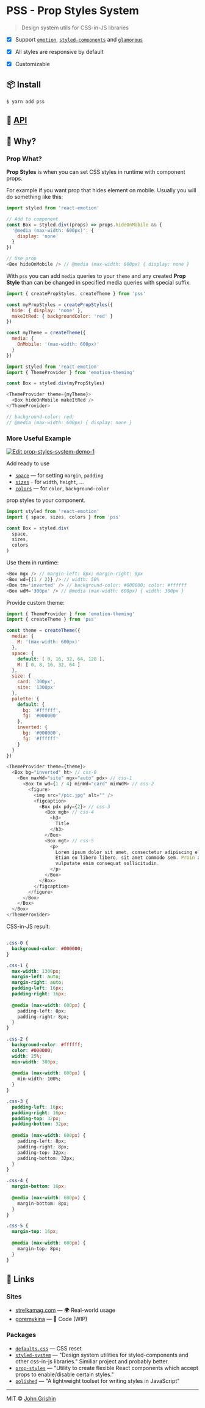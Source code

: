 # PSS - Prop Styles System

> Design system utils for CSS-in-JS libraries


- [x] Support [`emotion`](https://emotion.sh), [`styled-components`](https://www.styled-components.com) and [`glamorous`](https://glamorous.rocks)
- [x] All styles are responsive by default
- [x] Customizable


## 📦 Install

```
$ yarn add pss
```


## 📖 [API](./docs/api.md)


## 🤔 Why?


### Prop What?

**Prop Styles** is when you can set CSS styles in runtime with component props. 

For example if you want prop that hides element on mobile. Usually you will do something like this:

```js
import styled from 'react-emotion'

// Add to component
const Box = styled.div((props) => props.hideOnMobile && {  
  '@media (max-width: 600px)': {
    display: 'none' 
  }
})

// Use prop
<Box hideOnMobile /> // @media (max-width: 600px) { display: none }
```

With `pss` you can add `media` queries to your `theme` and any created **Prop Style** than can be changed in specified media queries with special suffix.

```js
import { createPropStyles, createTheme } from 'pss'

const myPropStyles = createPropStyles({
  hide: { display: 'none' },
  makeItRed: { backgroundColor: 'red' }
})

const myTheme = createTheme({
  media: {
    OnMobile: '(max-width: 600px)'
  }
})
```

```js
import styled from 'react-emotion'
import { ThemeProvider } from 'emotion-theming'

const Box = styled.div(myPropStyles)

<ThemeProvider theme={myTheme}>
  <Box hideOnMobile makeItRed />
</ThemeProvider>

// background-color: red; 
// @media (max-width: 600px) { display: none }
```


### More Useful Example

[![Edit prop-styles-system-demo-1](https://codesandbox.io/static/img/play-codesandbox.svg)](https://codesandbox.io/s/zlrwm3ymzx)

Add ready to use

- [`space`](./docs/api.md#space) — for setting `margin`, `padding`
- [`sizes`](./docs/api.md#sizes) - for `width`, `height`, ...
- [`colors`](./docs/api.md#colors) — for `color`, `background-color` 

prop styles to your component.

```js
import styled from 'react-emotion'
import { space, sizes, colors } from 'pss'

const Box = styled.div(
  space,
  sizes,
  colors
)
```

Use them in runtime:

```js
<Box mgx /> // margin-left: 8px; margin-right: 8px
<Box wd={(1 / 2)} /> // width: 50%
<Box tm='inverted' /> // background-color: #000000; color: #ffffff
<Box wdM='300px' /> // @media (max-width: 600px) { width: 300px }
```

Provide custom theme:

```js
import { ThemeProvider } from 'emotion-theming'
import { createTheme } from 'pss' 

const theme = createTheme({
  media: {
    M: '(max-width: 600px)'
  },
  space: {
    default: [ 0, 16, 32, 64, 128 ],
    M: [ 0, 8, 16, 32, 64 ]
  },
  size: {
    card: '300px',
    site: '1300px'
  },
  palette: {
    default: {
      bg: '#ffffff',
      fg: '#000000'
    },
    inverted: {
      bg: '#000000',
      fg: '#ffffff'
    }
  }
})

<ThemeProvider theme={theme}>
  <Box bg="inverted" ht> // css-0
    <Box maxWd="site" mgx="auto" pdx> // css-1
      <Box tm wd={1 / 4} minWd="card" minWdM> // css-2
        <figure>
          <img src="/pic.jpg" alt="" />
          <figcaption>
            <Box pdx pdy={2}> // css-3
              <Box mgb> // css-4
                <h3>
                  Title
                </h3>
              </Box>
              <Box mgt> // css-5
                <p>
                  Lorem ipsum dolor sit amet, consectetur adipiscing elit.
                  Etiam eu libero libero, sit amet commodo sem. Proin a quam
                  vulputate enim consequat sollicitudin.
                </p>
              </Box>
            </Box>
          </figcaption>
        </figure>
      </Box>
    </Box>
  </Box>
</ThemeProvider>

```

CSS-in-JS result:

```css

.css-0 {
  background-color: #000000;
}

.css-1 {
  max-width: 1300px; 
  margin-left: auto; 
  margin-right: auto; 
  padding-left: 16px; 
  padding-right: 16px;
  
  @media (max-width: 600px) { 
    padding-left: 8px; 
    padding-right: 8px; 
  }
}

.css-2 {
  background-color: #ffffff;
  color: #000000;
  width: 25%;
  min-width: 300px;
  
  @media (max-width: 600px) { 
    min-width: 100%;
  }
}

.css-3 {
  padding-left: 16px;
  padding-right: 16px;
  padding-top: 32px;
  padding-bottom: 32px;
  
  @media (max-width: 600px) {
    padding-left: 8px;
    padding-right: 8px;
    padding-top: 32px;
    padding-bottom: 32px;
  }
}

.css-4 {
  margin-bottom: 16px;
  
  @media (max-width: 600px) {
    margin-bottom: 8px;
  }
}

.css-5 {
  margin-top: 16px;
  
  @media (max-width: 600px) {
    margin-top: 8px;
  }
}
```

## 🔗 Links

### Sites

- [strelkamag.com](http://strelkamag.com) — 🌍 Real-world usage
- [goremykina](https://github.com/exah/goremykina) — 👀 Code (WIP)


### Packages

- [`defaults.css`](https://github.com/exah/defaults.css) — CSS reset
- [`styled-system`](https://github.com/jxnblk/styled-system) — "Design system utilities for styled-components and other css-in-js libraries." Similiar project and probably better.
- [`prop-styles`](https://github.com/peterschussheim/prop-styles) — "Utility to create flexible React components which accept props to enable/disable certain styles."
- [`polished`](https://github.com/styled-components/polished) — "A lightweight toolset for writing styles in JavaScript"


---

MIT © [John Grishin](http://johngrish.in)
